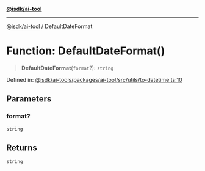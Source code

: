 [**@isdk/ai-tool**](../README.md)

***

[@isdk/ai-tool](../globals.md) / DefaultDateFormat

# Function: DefaultDateFormat()

> **DefaultDateFormat**(`format`?): `string`

Defined in: [@isdk/ai-tools/packages/ai-tool/src/utils/to-datetime.ts:10](https://github.com/isdk/ai-tool.js/blob/209a87173b5eabb2f81db6ea9a6784f34c24e271/src/utils/to-datetime.ts#L10)

## Parameters

### format?

`string`

## Returns

`string`
